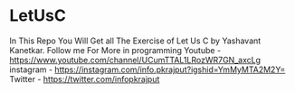 # LetUsC
In This Repo You Will Get all The Exercise of Let Us C by Yashavant Kanetkar.
Follow me For More in programming 
Youtube - https://www.youtube.com/channel/UCumTTAL1LRozWR7GN_axcLg
instagram - https://instagram.com/info.pkrajput?igshid=YmMyMTA2M2Y=
Twitter - https://twitter.com/infopkrajput
